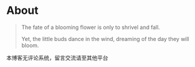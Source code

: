# About




> The fate of a blooming flower is only to shrivel and fall. 
>
> Yet, the little buds dance in the wind, dreaming of the day they will bloom.



本博客无评论系统，留言交流请至其他平台

